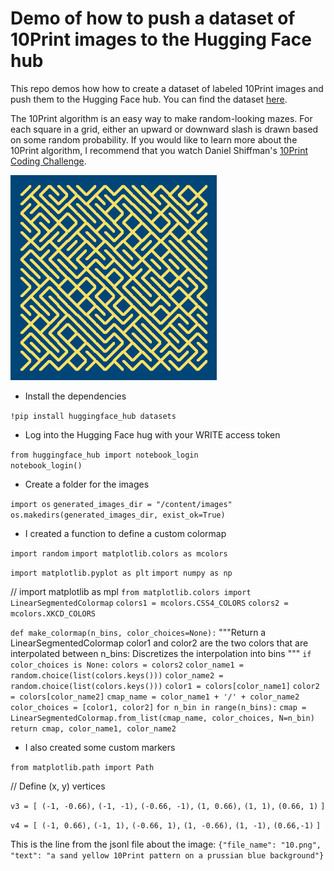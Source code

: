 # Demo of how to push a dataset of 10Print images to the Hugging Face hub

This repo demos how how to create a dataset of labeled 10Print images and push them to the Hugging Face hub. You can find the dataset [here](https://huggingface.co/datasets/kfahn/10Print).

The 10Print algorithm is an easy way to make random-looking mazes. For each square in a grid, either an upward or downward slash is drawn based on some random probability. If you would like to learn more about the 10Print algorithm, I recommend that you watch Daniel Shiffman's [10Print Coding Challenge](https://thecodingtrain.com/challenges/76-10Print).

![image](assets/10.png)

- Install the dependencies

`!pip install huggingface_hub datasets`

- Log into the Hugging Face hug with your WRITE access token

`from huggingface_hub import notebook_login`  
`notebook_login()`

- Create a folder for the images

`import os`
`generated_images_dir = "/content/images"`
`os.makedirs(generated_images_dir, exist_ok=True)`

- I created a function to define a custom colormap

`import random`
`import matplotlib.colors as mcolors`

`import matplotlib.pyplot as plt`
`import numpy as np`

// import matplotlib as mpl
`from matplotlib.colors import LinearSegmentedColormap`
`colors1 = mcolors.CSS4_COLORS`
`colors2 = mcolors.XKCD_COLORS`

`def make_colormap(n_bins, color_choices=None):`
"""Return a LinearSegmentedColormap
color1 and color2 are the two colors that are interpolated between
n_bins: Discretizes the interpolation into bins
"""
`if color_choices is None:`
`colors = colors2`
`color_name1 = random.choice(list(colors.keys()))`
`color_name2 = random.choice(list(colors.keys()))`
`color1 = colors[color_name1]`
`color2 = colors[color_name2]`
`cmap_name = color_name1 + '/' + color_name2`
`color_choices = [color1, color2]`
`for n_bin in range(n_bins):`
`cmap = LinearSegmentedColormap.from_list(cmap_name, color_choices, N=n_bin)`
`return cmap, color_name1, color_name2`

- I also created some custom markers

`from matplotlib.path import Path`

// Define (x, y) vertices

`v3 = [ (-1, -0.66),`
`(-1, -1),`
`(-0.66, -1),`
`(1, 0.66),`
`(1, 1),`
`(0.66, 1)`
`]`

`v4 = [ (-1, 0.66),`
`(-1, 1),`
`(-0.66, 1),`
`(1, -0.66),`
`(1, -1),`
`(0.66,-1)`
`]`

This is the line from the jsonl file about the image:
`{"file_name": "10.png", "text": "a sand yellow 10Print pattern on a prussian blue background"}`

